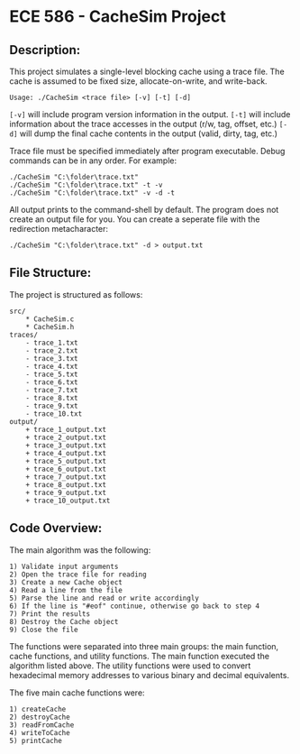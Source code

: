 # ECE 586 - CacheSim Project    
	
## Description:

This project simulates a single-level blocking cache using a trace file. The cache is assumed to be fixed size, allocate-on-write, and write-back.

`Usage: ./CacheSim <trace file> [-v] [-t] [-d]`

`[-v]` will include program version information in the output.
`[-t]` will include information about the trace accesses in the output (r/w, tag, offset, etc.) 
`[-d]` will dump the final cache contents in the output (valid, dirty, tag, etc.)

Trace file must be specified immediately after program executable.
Debug commands can be in any order. For example:

```
./CacheSim "C:\folder\trace.txt"
./CacheSim "C:\folder\trace.txt" -t -v
./CacheSim "C:\folder\trace.txt" -v -d -t
```

All output prints to the command-shell by default. The program does not create an output file for you. You can create a seperate file with the redirection metacharacter:

`./CacheSim "C:\folder\trace.txt" -d > output.txt`

## File Structure:

The project is structured as follows:

	src/
	    * CacheSim.c
	    * CacheSim.h
	traces/
	    - trace_1.txt
	    - trace_2.txt
	    - trace_3.txt
	    - trace_4.txt
	    - trace_5.txt
	    - trace_6.txt
	    - trace_7.txt
	    - trace_8.txt
	    - trace_9.txt
	    - trace_10.txt
	output/
	    + trace_1_output.txt
	    + trace_2_output.txt
	    + trace_3_output.txt
	    + trace_4_output.txt
	    + trace_5_output.txt
	    + trace_6_output.txt
	    + trace_7_output.txt
	    + trace_8_output.txt
	    + trace_9_output.txt
	    + trace_10_output.txt

## Code Overview:

The main algorithm was the following:

    1) Validate input arguments
    2) Open the trace file for reading
    3) Create a new Cache object
    4) Read a line from the file
    5) Parse the line and read or write accordingly
    6) If the line is "#eof" continue, otherwise go back to step 4
    7) Print the results
    8) Destroy the Cache object
    9) Close the file

The functions were separated into three main groups: the main function, cache functions, and utility functions. The main function executed the algorithm listed above. The utility functions were used to convert hexadecimal memory addresses to various binary and decimal equivalents.     

The five main cache functions were: 

    1) createCache
    2) destroyCache
    3) readFromCache
    4) writeToCache
    5) printCache
